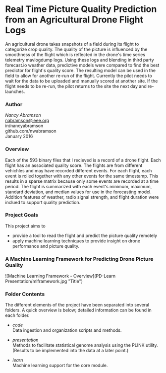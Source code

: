 Real Time Picture Quality Prediction from an Agricultural Drone Flight Logs
===========================================================================

An agricultural drone takes snapshots of a field during its flight to categorize crop quality. The quality of the picture is influenced by the smoothness of the flight which is reflected in the drone's time series telemetry mavlogdump logs. Using these logs and blending in third party forecast.io weather data, predictive models were compared to find the best predictor for flight's quality score. The resulting model can be used in the field to allow for another re-run of the flight.  Currently the pilot needs to wait for the data to be uploaded and manually scored at another site. If the flight needs to be re-run, the pilot returns to the site the next day and re-launches.

### Author

*Nancy Abramson*<br>
[nabramson@ieee.org](mailto:nabramson@ieee.org)<br>
in/nancyabramson<br>
github.com/nwabramson<br>
January 2016

### Overview

Each of the 593 binary files that I recieved is a record of a drone flight. Each flight has an associated quality score. The flights are from different vehichles and may have recorded different events. For each flight, each event is rolled together with any other events for the same timestamp. This results in a sparse matrix because only some events are recorded at a time period. The flight is summarized with each event's minimum, maximum, standard deviation,  and median values for use in the forecasting model. Addition features of weather, radio signal strength, and flight duration were inclued to support quality prediction.

### Project Goals

This project aims to

* provide a tool to read the flight and predict the picture quality remotely
* apply machine learning techniques to provide insight on drone performance and picture quality.

### A Machine Learning Framework for Predicting Drone Picture Quality

![Machine Learning Framework - Overview](PD-Learn Presentation/mlframework.jpg "Title")

### Folder Contents

The different elements of the project have been separated into several folders.  A quick overview is below; detailed information can be found in each folder.

*	*code*<br>
	Data ingestion and organization scripts and methods.

*	*presentation*<br>
	Methods to facilitate statistical genome analysis using the PLINK utility.  (Results to be implemented into the data at a later point.)

*	*learn*<br>
	Machine learning support for the core module.



